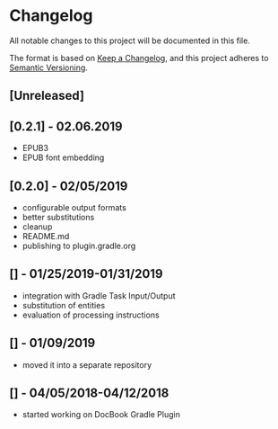 # Changelog
All notable changes to this project will be documented in this file.

The format is based on [Keep a Changelog](https://keepachangelog.com/en/1.0.0/),
and this project adheres to [Semantic Versioning](https://semver.org/spec/v2.0.0.html).

## [Unreleased]

## [0.2.1] - 02.06.2019
- EPUB3
- EPUB font embedding

## [0.2.0] - 02/05/2019
- configurable output formats
- better substitutions
- cleanup
- README.md
- publishing to plugin.gradle.org

## [] - 01/25/2019-01/31/2019
- integration with Gradle Task Input/Output
- substitution of entities
- evaluation of processing instructions

## [] - 01/09/2019
- moved it into a separate repository

## [] - 04/05/2018-04/12/2018
- started working on DocBook Gradle Plugin

